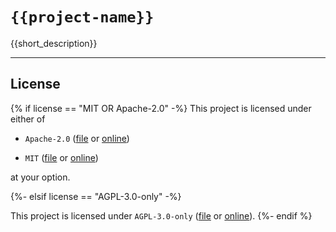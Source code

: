 # `{{project-name}}`

{{short_description}}

---

## License

{% if license == "MIT OR Apache-2.0" -%}
This project is licensed under either of

* `Apache-2.0` ([file](LICENSE-Apache-2.0.md) or
  [online](https://opensource.org/licenses/Apache-2.0))

* `MIT` ([file](LICENSE-MIT.md) or
  [online](https://opensource.org/licenses/MIT))

at your option.

{%- elsif license == "AGPL-3.0-only" -%}

This project is licensed under `AGPL-3.0-only` ([file](LICENSE-AGPL-3.0-only.md)
or [online](https://opensource.org/licenses/AGPL-3.0)).
{%- endif %}
